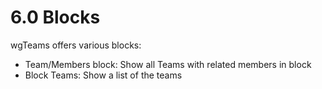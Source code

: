 # 6.0 Blocks

wgTeams offers various blocks:
* Team/Members block: Show all Teams with related members in block
* Block Teams: Show a list of the teams